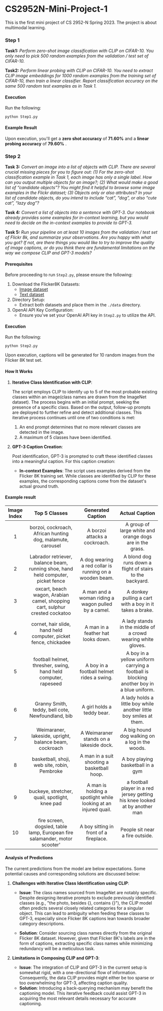 # CS2952N-Mini-Project-1
This is the first mini project of CS 2952-N Spring 2023. The project is about multimodal learning.



### Step 1

**Task1:** *Perform zero-shot image classification with CLIP on CIFAR-10. You only need to pick 500 random examples from the validation / test set of CIFAR-10.*

**Task2:** *Perform linear probing with CLIP on CIFAR-10. You need to extract CLIP image embeddings for 1000 random examples from the training set of CIFAR-10, then train a linear classifier. Report classification accuracy on the same 500 random test examples as in Task 1.*



#### Execution

Run the following:

`python Step1.py`



#### Example Result

Upon execution, you'll get a **zero shot accuracy** of **71.60%** and a **linear probing accuracy** of **79.60%** .





### Step 2

**Task 3:** *Convert an image into a list of objects with CLIP. There are several crucial missing pieces for you to figure out: (1) For the zero-shot classification example in Task 1, each image has only a single label. How can you output multiple objects for an image?; (2) What would make a good list of “candidate objects”? You might find it helpful to browse some image examples in the Flickr dataset; (3) Objects only or also attributes? In your list of candidate objects, do you intend to include “cat”, “dog”, or also “cute cat”, “lazy dog”?*

 

**Task 4:** *Convert a list of objects into a sentence with GPT-3. Our notebook already provides some examples for in-context learning, but you would need to decide on the in-context examples to provide to GPT-3.*

 

**Task 5:** *Run your pipeline on at least 10 images from the validation / test set of Flickr 8k, and summarize your observations. Are you happy with what you got? If not, are there things you would like to try to improve the quality of image captions, or do you think there are fundamental limitations on the way we compose CLIP and GPT-3 models?*



#### Prerequisites

Before proceeding to run `Step2.py`, please ensure the following:

1. Download the Flicker8K Datasets:
   - [Image dataset](https://drive.google.com/file/d/1LxsDCy07D6nGkyrmC-74O2fVXKpNzaMG/view?usp=sharing)
   - [Text dataset](https://drive.google.com/file/d/1kaXuTizrLKPurK-2S1zV712664JZqsD8/view?usp=sharing)
2. Directory Setup:
   - Extract both datasets and place them in the `./data` directory.
3. OpenAI API Key Configuration:
   - Ensure you've set your OpenAI API key in `Step2.py` to utilize the API.



#### Execution

Run the following:

`python Step2.py`

Upon execution, captions will be generated for 10 random images from the Flicker 8K test set.



#### How It Works

1. **Iterative Class Identification with CLIP**: 

   The script employs CLIP to identify up to 5 of the most probable existing classes within an image(class names are drawn from the ImageNet dataset). The process begins with an initial prompt, seeking the presence of a specific class. Based on the output, follow-up prompts are deployed to further refine and detect additional classes. This iterative process continues until one of two conditions is met:

   1. An end prompt determines that no more relevant classes are detected in the image.
   2. A maximum of 5 classes have been identified.

2. **GPT-3 Caption Creation**: 

   Post identification, GPT-3 is prompted to craft these identified classes into a meaningful caption. For this caption creation:

   - **In-context Examples**: The script uses examples derived from the Flicker 8K training set. While classes are identified by CLIP for these examples, the corresponding captions come from the dataset's actual ground truth.



#### Example result

| Image Index |                        Top 5 Classes                         |                      Generated Caption                       |                        Actual Caption                        |
| :---------: | :----------------------------------------------------------: | :----------------------------------------------------------: | :----------------------------------------------------------: |
|      1      |  borzoi, cockroach, African hunting dog, malamute, carousel  |                A borzoi attacks a cockroach.                 |   A group of large white and orange dogs are in the grass.   |
|      2      | Labrador retriever, balance beam, running shoe, hand held computer, picket fence |   A dog wearing a red collar is running on a wooden beam.    |  A blond dog runs down a flight of stairs to the backyard.   |
|      3      | oxcart, beach wagon, Arabian camel, shopping cart, sulphur crested cockatoo |     A man and a woman riding a wagon pulled by a camel.      |   A donkey pulling a cart with a boy in it takes a brake.    |
|      4      | cornet, hair slide, hand held computer, picket fence, chickadee |              A man in a feather hat looks down.              | A lady stands in the middle of a crowd wearing white gloves. |
|      5      | football helmet, thresher, swing, hand held computer, rapeseed |          A boy in a football helmet rides a swing.           | A boy in a yellow uniform carrying a football is blocking another boy in a blue uniform. |
|      6      |      Granny Smith, teddy, bell cote, Newfoundland, bib       |                  A girl holds a teddy bear.                  | A lady holds a little boy while another little boy smiles at them. |
|      7      |    Weimaraner, lakeside, upright, balance beam, cockroach    |           A Weimaraner stands on a lakeside dock.            |        A big hound dog walking on a log in the woods.        |
|      8      |         basketball, shoji, web site, robin, Pembroke         |         A man in a suit shooting a basketball hoop.          |              A boy playing basketball in a gym               |
|      9      |        buckeye, stretcher, quail, spotlight, knee pad        | A man is holding a spotlight while looking at an injured quail. | a football player in a red jersey getting his knee looked at by another man |
|     10      | fire screen, dogsled, table lamp, European fire salamander, motor scooter' |            A boy sitting in front of a fireplace.            |               People sit near a fire outside.                |



#### Analysis of Predictions

The current predictions from the model are below expectations. Some potential causes and corresponding solutions are discussed below:

1. **Challenges with Iterative Class Identification using CLIP**:

   - **Issue**: The class names sourced from ImageNet are notably specific. Despite designing iterative prompts to exclude previously identified classes (e.g., "the photo, besides {}, contains {}"), the CLIP model often predicts several closely related categories for a singular object. This can lead to ambiguity when feeding these classes to GPT-3, especially since Flicker 8K captions lean towards broader category descriptions.

   - **Solution**: Consider sourcing class names directly from the original Flicker 8K dataset. However, given that Flicker 8K's labels are in the form of captions, extracting specific class names while minimizing redundancy will be a meticulous task.

     

2. **Limitations in Composing CLIP and GPT-3**:

   - **Issue**: The integration of CLIP and GPT-3 in the current setup is somewhat rigid, with a one-directional flow of information. Consequently, the data CLIP provides might either be too sparse or too overwhelming for GPT-3, affecting caption quality.
   - **Solution**: Introducing a back-querying mechanism may benefit the captioning model. This iterative feedback could assist GPT-3 in acquiring the most relevant details necessary for accurate captioning.




